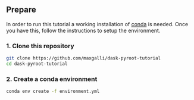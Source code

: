 ## Prepare
In order to run this tutorial a working installation of [conda](https://docs.conda.io/en/latest/) is needed. Once you have this, follow the instructions to setup the environment.
### 1. Clone this repository
```bash
git clone https://github.com/maxgalli/dask-pyroot-tutorial
cd dask-pyroot-tutorial
```

### 2. Create a conda environment
```bash
conda env create -f environment.yml
```
